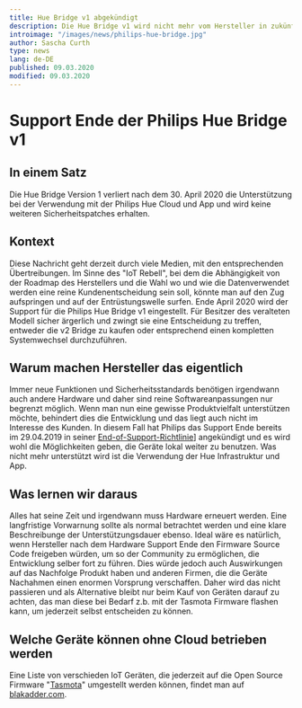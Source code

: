 ```yaml
---
title: Hue Bridge v1 abgekündigt
description: Die Hue Bridge v1 wird nicht mehr vom Hersteller in zukünftigen Apps unterstützt
introimage: "/images/news/philips-hue-bridge.jpg"
author: Sascha Curth
type: news
lang: de-DE
published: 09.03.2020
modified: 09.03.2020
---
```

# Support Ende der Philips Hue Bridge v1
<TOC />

##  In einem Satz
Die Hue Bridge Version 1 verliert nach dem 30. April 2020 die Unterstützung bei der Verwendung mit der Philips Hue Cloud und App und wird keine weiteren Sicherheitspatches erhalten.

## Kontext
Diese Nachricht geht derzeit durch viele Medien, mit den entsprechenden Übertreibungen. Im Sinne des "IoT Rebell", bei dem die Abhängigkeit von der Roadmap des Herstellers und die Wahl wo und wie die Datenverwendet werden eine reine Kundenentscheidung sein soll, könnte man auf den Zug aufspringen und auf der Entrüstungswelle surfen. Ende April 2020 wird der Support für die Philips Hue Bridge v1 eingestellt. Für Besitzer des veralteten Modell sicher ärgerlich und zwingt sie eine Entscheidung zu treffen, entweder die v2 Bridge zu kaufen oder entsprechend einen kompletten Systemwechsel durchzuführen.

## Warum machen Hersteller das eigentlich
Immer neue Funktionen und Sicherheitsstandards benötigen irgendwann auch andere Hardware und daher sind reine Softwareanpassungen nur begrenzt möglich. Wenn man nun eine gewisse Produktvielfalt unterstützen möchte, behindert dies die Entwicklung und das liegt auch nicht im Interesse des Kunden. In diesem Fall hat Philips das Support Ende bereits im 29.04.2019 in seiner [End-of-Support-Richtlinie](https://www2.meethue.com/de-at/support/end-of-support-policy)] angekündigt und es wird wohl die Möglichkeiten geben, die Geräte lokal weiter zu benutzen. Was nicht mehr unterstützt wird ist die Verwendung der Hue Infrastruktur und App.

## Was lernen wir daraus
Alles hat seine Zeit und irgendwann muss Hardware erneuert werden. Eine langfristige Vorwarnung sollte als normal betrachtet werden und eine klare Beschreibunge der Unterstützungsdauer ebenso. Ideal wäre es natürlich, wenn Hersteller nach dem Hardware Support Ende den Firmware Source Code freigeben würden, um so der Community zu ermöglichen, die Entwicklung selber fort zu führen. Dies würde jedoch auch Auswirkungen auf das Nachfolge Produkt haben und anderen Firmen, die die Geräte Nachahmen einen enormen Vorsprung verschaffen. Daher wird das nicht passieren und als Alternative bleibt nur beim Kauf von Geräten darauf zu achten, das man diese bei Bedarf z.b. mit der Tasmota Firmware flashen kann, um jederzeit selbst entscheiden zu können.

## Welche Geräte können ohne Cloud betrieben werden
Eine Liste von verschieden IoT Geräten, die jederzeit auf die Open Source Firmware "[Tasmota](https://github.com/arendst/Tasmota)" umgestellt werden können, findet man auf [blakadder.com](https://templates.blakadder.com/).
